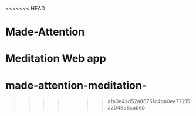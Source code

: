 <<<<<<< HEAD
# Made-Attention
Meditation Web app 
=======
# made-attention-meditation-
>>>>>>> a1a0e4ad52a86751c4ba0ee77215a204958cabeb
